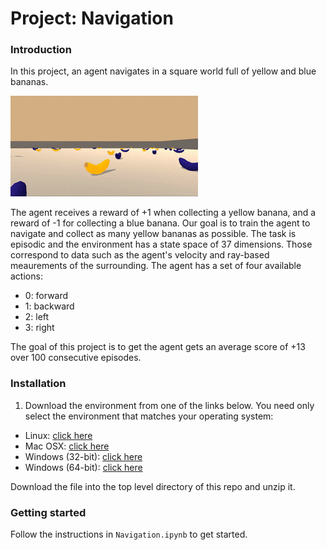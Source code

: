 # Project: Navigation

### Introduction
In this project, an agent navigates in a square world full of yellow and blue bananas. 

![alt text](agent.gif "Agent")

The agent receives a reward of +1 when collecting a yellow banana, and a reward of -1 for collecting a blue banana. Our goal is to train the agent to navigate and collect as many yellow bananas as possible. The task is episodic and the environment has a state space of 37 dimensions. Those correspond to data such as the agent's velocity and ray-based meaurements of the surrounding. The agent has a set of four available actions:

* 0: forward
* 1: backward
* 2: left
* 3: right

The goal of this project is to get the agent gets an average score of +13 over 100 consecutive episodes.

### Installation

1. Download the environment from one of the links below. You need only select the environment that matches your operating system:

* Linux: [click here](https://s3-us-west-1.amazonaws.com/udacity-drlnd/P1/Banana/Banana_Linux.zip)
* Mac OSX: [click here](https://s3-us-west-1.amazonaws.com/udacity-drlnd/P1/Banana/Banana.app.zip)
* Windows (32-bit): [click here](https://s3-us-west-1.amazonaws.com/udacity-drlnd/P1/Banana/Banana_Windows_x86.zip)
* Windows (64-bit): [click here](https://s3-us-west-1.amazonaws.com/udacity-drlnd/P1/Banana/Banana_Windows_x86_64.zip)

Download the file into the top level directory of this repo and unzip it.

### Getting started

Follow the instructions in `Navigation.ipynb` to get started.

